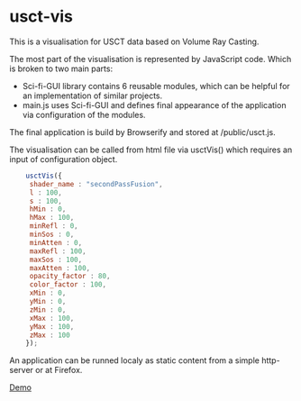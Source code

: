 # usct-vis
This is a visualisation for USCT data based on Volume Ray Casting.

The most part of the visualisation is represented by JavaScript code. Which is broken to two main parts:

* Sci-fi-GUI library contains 6 reusable modules, which can be helpful for an implementation of similar projects.
* main.js uses Sci-fi-GUI and defines final appearance of the application via configuration of the modules. 

The final application is build by Browserify and stored at /public/usct.js. 

The visualisation can be called from html file via usctVis() which requires an input of configuration object.

```JavaScript
    usctVis({
     shader_name : "secondPassFusion",             
     l : 100,
     s : 100,
     hMin : 0,
     hMax : 100,
     minRefl : 0,
     minSos : 0,
     minAtten : 0,  
     maxRefl : 100, 
     maxSos : 100, 
     maxAtten : 100,
     opacity_factor : 80, 
     color_factor : 100,
     xMin : 0,
     yMin : 0,
     zMin : 0,  
     xMax : 100, 
     yMax : 100, 
     zMax : 100
    });
```

An application can be runned localy as static content from a simple http-server or at Firefox.

[Demo](http://ipepc57.ipe.kit.edu:10002/)


